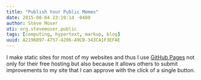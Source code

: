 ```yaml
---
title: "Publish Your Public Memex"
date: 2015-08-04 23:19:14 -0400
author: Steve Moser
uti: org.stevemoser.public
tags: [computing, hypertext, markup, blog]
uuid: A2196B97-4757-4206-A9CB-343CA1F3EFAE
---
```


I make static sites for most of my websites and thus I use [GitHub Pages](https://pages.github.com) not only for their free hosting but also because it allows others to submit improvements to my site that I can approve with the click of a single button.